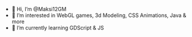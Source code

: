 - 👋 Hi, I’m @Maksi12GM
- 👀 I’m interested in WebGL games, 3d Modeling, CSS Animations, Java & more 
- 🌱 I’m currently learning GDScript & JS
<!---
Maksi12GM/Maksi12GM is a ✨ special ✨ repository because its `README.md` (this file) appears on your GitHub profile.
You can click the Preview link to take a look at your changes.
--->
